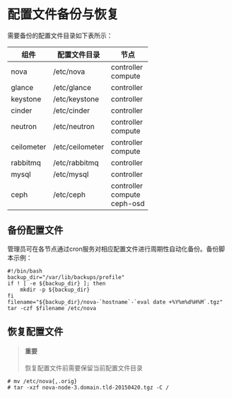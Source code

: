 # 配置文件备份与恢复

需要备份的配置文件目录如下表所示：

|组件|配置文件目录|节点|
|----|----|----|
|nova|/etc/nova|controller</br>compute|
|glance|/etc/glance|controller|
|keystone|/etc/keystone|controller|
|cinder|/etc/cinder|controller|
|neutron|/etc/neutron|controller</br>compute|
|ceilometer|/etc/ceilometer|controller</br>compute|
|rabbitmq|/etc/rabbitmq|controller|
|mysql|/etc/mysql|controller|
|ceph|/etc/ceph|controller</br>compute</br>ceph-osd|

## 备份配置文件

管理员可在各节点通过cron服务对相应配置文件进行周期性自动化备份。备份脚本示例：

```
#!/bin/bash
backup_dir="/var/lib/backups/profile"
if ! [ -e ${backup_dir} ]; then
    mkdir -p ${backup_dir}
fi
filename="${backup_dir}/nova-`hostname`-`eval date +%Y%m%d%H%M`.tgz"
tar -czf $filename /etc/nova
```

## 恢复配置文件

> #### 重要
> 恢复配置文件前需要保留当前配置文件目录

```
# mv /etc/nova{,.orig}
# tar -xzf nova-node-3.domain.tld-20150420.tgz -C /
```
